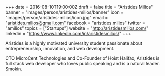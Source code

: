 +++
date = 2016-08-10T19:00:00Z
draft = false
title = "Aristides Milios"
banner = "images/person/aristides-milios/banner"
icon = "images/person/aristides-milios/icon.jpg"
email = "aristides.milios@gmail.com"
facebook = "aristides.milios"
twitter = "amilios"
topics = ["Startups"]
website = "http://aristidesmilios.com/"
linkedin = "https://www.linkedin.com/in/aristidesmilios/"
+++

Aristides is a highly motivated university student passionate about entrepreneurship, innovation, and web development.

CTO MicroCent Technologies and Co-Founder of Hoist Halifax, Aristides is full stack web developer who loves public speaking and is a natural leader.  Smokin.
